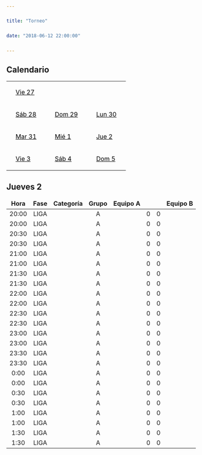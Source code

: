 ```yaml
---
title: "Torneo"
date: "2018-06-12 22:00:00"
---
```


<aside>
<h2>Calendario</h2>
<table style="width: 100%">
	<tr style="border: 0;">
    <td><a href="../dia27/">Vie 27</a></td>
    </tr>
    <tr style="border: 0;">
    <td><a href="../dia28/">Sáb 28</a></td>
    <td><a href="../dia29/">Dom 29</a></td>
    <td><a href="../dia30/">Lun 30</a></td>
    </tr>
    <tr style="border: 0;">
    <td><a href="../dia31/">Mar 31</a></td>
    <td><a href="../dia1/">Mié 1</a></td>
    <td><a href="../dia2/">Jue 2</a></td>
    </tr>
    <tr style="border: 0;">
    <td><a href="../dia3/">Vie 3</a></td>
    <td><a href="../dia4/">Sáb 4</a></td>
    <td><a href="../dia5/">Dom 5</a>
	</td>
    </tr>
</table>
</aside>

## Jueves 2

Hora   | Fase  | Categoría | Grupo | Equipo A |     |     | Equipo B
:---:  | :---: | :---:     | :---: | :---:    | ---:|:--- | :---:
20:00  | LIGA  |           | A     |          |  0  |  0  |
20:00  | LIGA  |           | A     |          |  0  |  0  |
20:30  | LIGA  |           | A     |          |  0  |  0  |
20:30  | LIGA  |           | A     |          |  0  |  0  |
21:00  | LIGA  |           | A     |          |  0  |  0  |
21:00  | LIGA  |           | A     |          |  0  |  0  |
21:30  | LIGA  |           | A     |          |  0  |  0  |
21:30  | LIGA  |           | A     |          |  0  |  0  |
22:00  | LIGA  |           | A     |          |  0  |  0  |
22:00  | LIGA  |           | A     |          |  0  |  0  |
22:30  | LIGA  |           | A     |          |  0  |  0  |
22:30  | LIGA  |           | A     |          |  0  |  0  |
23:00  | LIGA  |           | A     |          |  0  |  0  |
23:00  | LIGA  |           | A     |          |  0  |  0  |
23:30  | LIGA  |           | A     |          |  0  |  0  |
23:30  | LIGA  |           | A     |          |  0  |  0  |
 0:00  | LIGA  |           | A     |          |  0  |  0  |
 0:00  | LIGA  |           | A     |          |  0  |  0  |
 0:30  | LIGA  |           | A     |          |  0  |  0  |
 0:30  | LIGA  |           | A     |          |  0  |  0  |
 1:00  | LIGA  |           | A     |          |  0  |  0  |
 1:00  | LIGA  |           | A     |          |  0  |  0  |
 1:30  | LIGA  |           | A     |          |  0  |  0  |
 1:30  | LIGA  |           | A     |          |  0  |  0  |




<style>
table {
	max-width: 720px;
}
aside {
   min-width: 340px;
}

td, th {
	border: 0;
}

a {
    color: black;
    display: block;
	padding: 1em;
}

a:hover {
    background: #45b5e6;
}
</style>
